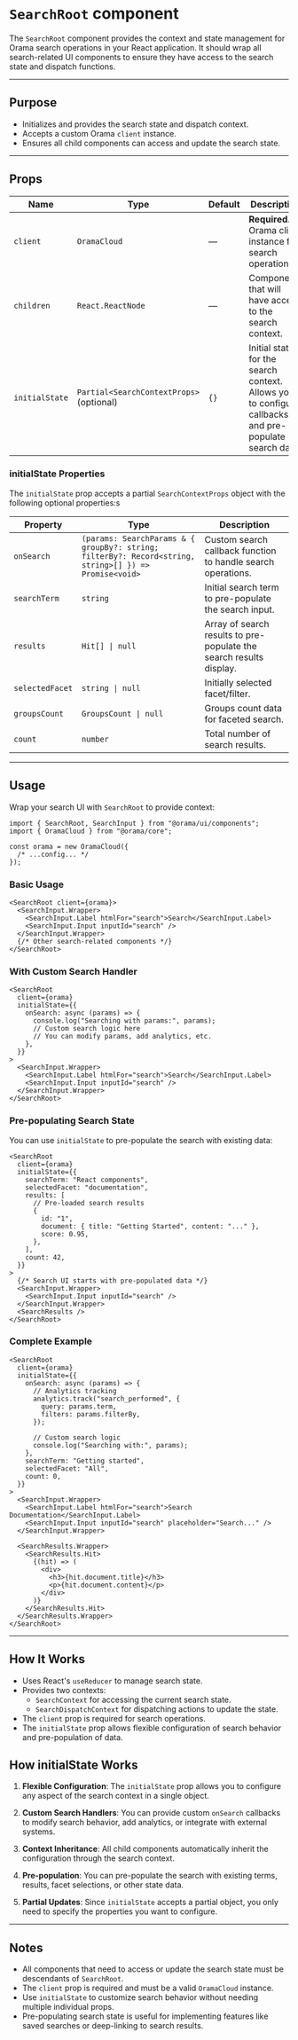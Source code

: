 # `SearchRoot` component

The `SearchRoot` component provides the context and state management for Orama search operations in your React application. It should wrap all search-related UI components to ensure they have access to the search state and dispatch functions.

---

## Purpose

- Initializes and provides the search state and dispatch context.
- Accepts a custom Orama `client` instance.
- Ensures all child components can access and update the search state.

---

## Props

| Name           | Type                                     | Default | Description                                                                                           |
| -------------- | ---------------------------------------- | ------- | ----------------------------------------------------------------------------------------------------- |
| `client`       | `OramaCloud`                             | —       | **Required.** Orama client instance for search operations.                                            |
| `children`     | `React.ReactNode`                        | —       | Components that will have access to the search context.                                               |
| `initialState` | `Partial<SearchContextProps>` (optional) | `{}`    | Initial state for the search context. Allows you to configure callbacks and pre-populate search data. |

### initialState Properties

The `initialState` prop accepts a partial `SearchContextProps` object with the following optional properties:s

| Property        | Type                                                                                                  | Description                                                         |
| --------------- | ----------------------------------------------------------------------------------------------------- | ------------------------------------------------------------------- |
| `onSearch`      | `(params: SearchParams & { groupBy?: string; filterBy?: Record<string, string>[] }) => Promise<void>` | Custom search callback function to handle search operations.        |
| `searchTerm`    | `string`                                                                                              | Initial search term to pre-populate the search input.               |
| `results`       | `Hit[] \| null`                                                                                       | Array of search results to pre-populate the search results display. |
| `selectedFacet` | `string \| null`                                                                                      | Initially selected facet/filter.                                    |
| `groupsCount`   | `GroupsCount \| null`                                                                                 | Groups count data for faceted search.                               |
| `count`         | `number`                                                                                              | Total number of search results.                                     |

---

## Usage

Wrap your search UI with `SearchRoot` to provide context:

```tsx
import { SearchRoot, SearchInput } from "@orama/ui/components";
import { OramaCloud } from "@orama/core";

const orama = new OramaCloud({
  /* ...config... */
});
```

### Basic Usage

```tsx
<SearchRoot client={orama}>
  <SearchInput.Wrapper>
    <SearchInput.Label htmlFor="search">Search</SearchInput.Label>
    <SearchInput.Input inputId="search" />
  </SearchInput.Wrapper>
  {/* Other search-related components */}
</SearchRoot>
```

### With Custom Search Handler

```tsx
<SearchRoot
  client={orama}
  initialState={{
    onSearch: async (params) => {
      console.log("Searching with params:", params);
      // Custom search logic here
      // You can modify params, add analytics, etc.
    },
  }}
>
  <SearchInput.Wrapper>
    <SearchInput.Label htmlFor="search">Search</SearchInput.Label>
    <SearchInput.Input inputId="search" />
  </SearchInput.Wrapper>
</SearchRoot>
```

### Pre-populating Search State

You can use `initialState` to pre-populate the search with existing data:

```tsx
<SearchRoot
  client={orama}
  initialState={{
    searchTerm: "React components",
    selectedFacet: "documentation",
    results: [
      // Pre-loaded search results
      {
        id: "1",
        document: { title: "Getting Started", content: "..." },
        score: 0.95,
      },
    ],
    count: 42,
  }}
>
  {/* Search UI starts with pre-populated data */}
  <SearchInput.Wrapper>
    <SearchInput.Input inputId="search" />
  </SearchInput.Wrapper>
  <SearchResults />
</SearchRoot>
```

### Complete Example

```tsx
<SearchRoot
  client={orama}
  initialState={{
    onSearch: async (params) => {
      // Analytics tracking
      analytics.track("search_performed", {
        query: params.term,
        filters: params.filterBy,
      });

      // Custom search logic
      console.log("Searching with:", params);
    },
    searchTerm: "Getting started",
    selectedFacet: "All",
    count: 0,
  }}
>
  <SearchInput.Wrapper>
    <SearchInput.Label htmlFor="search">Search Documentation</SearchInput.Label>
    <SearchInput.Input inputId="search" placeholder="Search..." />
  </SearchInput.Wrapper>

  <SearchResults.Wrapper>
    <SearchResults.Hit>
      {(hit) => (
        <div>
          <h3>{hit.document.title}</h3>
          <p>{hit.document.content}</p>
        </div>
      )}
    </SearchResults.Hit>
  </SearchResults.Wrapper>
</SearchRoot>
```

---

## How It Works

- Uses React's `useReducer` to manage search state.
- Provides two contexts:
  - `SearchContext` for accessing the current search state.
  - `SearchDispatchContext` for dispatching actions to update the state.
- The `client` prop is required for search operations.
- The `initialState` prop allows flexible configuration of search behavior and pre-population of data.

## How initialState Works

1. **Flexible Configuration**: The `initialState` prop allows you to configure any aspect of the search context in a single object.

2. **Custom Search Handlers**: You can provide custom `onSearch` callbacks to modify search behavior, add analytics, or integrate with external systems.

3. **Context Inheritance**: All child components automatically inherit the configuration through the search context.

4. **Pre-population**: You can pre-populate the search with existing terms, results, facet selections, or other state data.

5. **Partial Updates**: Since `initialState` accepts a partial object, you only need to specify the properties you want to configure.

---

## Notes

- All components that need to access or update the search state must be descendants of `SearchRoot`.
- The `client` prop is required and must be a valid `OramaCloud` instance.
- Use `initialState` to customize search behavior without needing multiple individual props.
- Pre-populating search state is useful for implementing features like saved searches or deep-linking to search results.
